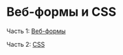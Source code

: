 # Веб-формы и CSS

Часть 1: [Веб-формы](https://github.com/hse-ling-python/seminars/blob/master/html_and_requests/web_forms_1.ipynb)

Часть 2: [CSS](https://github.com/hse-ling-python/seminars/blob/master/html_and_requests/html_css.ipynb)
